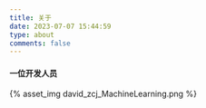 ```yaml
---
title: 关于
date: 2023-07-07 15:44:59
type: about
comments: false
---
```


#### 一位开发人员

{% asset_img david_zcj_MachineLearning.png %}